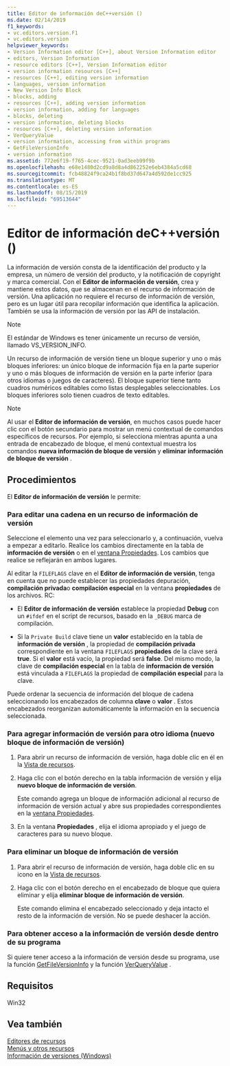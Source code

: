 ```yaml
---
title: Editor de información deC++versión ()
ms.date: 02/14/2019
f1_keywords:
- vc.editors.version.F1
- vc.editors.version
helpviewer_keywords:
- Version Information editor [C++], about Version Information editor
- editors, Version Information
- resource editors [C++], Version Information editor
- version information resources [C++]
- resources [C++], editing version information
- languages, version information
- New Version Info Block
- blocks, adding
- resources [C++], adding version information
- version information, adding for languages
- blocks, deleting
- version information, deleting blocks
- resources [C++], deleting version information
- VerQueryValue
- version information, accessing from within programs
- GetFileVersionInfo
- version information
ms.assetid: 772e6f19-f765-4cec-9521-0ad3eeb99f9b
ms.openlocfilehash: e68e1480d2cd9a8d8a4d862252e6eb4384a5cd68
ms.sourcegitcommit: fcb48824f9ca24b1f8bd37d647a4d592de1cc925
ms.translationtype: MT
ms.contentlocale: es-ES
ms.lasthandoff: 08/15/2019
ms.locfileid: "69513644"
---
```

# <a name="version-information-editor-c"></a>Editor de información deC++versión ()

La información de versión consta de la identificación del producto y la empresa, un número de versión del producto, y la notificación de copyright y marca comercial. Con el **Editor de información de versión**, crea y mantiene estos datos, que se almacenan en el recurso de información de versión. Una aplicación no requiere el recurso de información de versión, pero es un lugar útil para recopilar información que identifica la aplicación. También se usa la información de versión por las API de instalación.

> [!NOTE]
> El estándar de Windows es tener únicamente un recurso de versión, llamado VS_VERSION_INFO.

Un recurso de información de versión tiene un bloque superior y uno o más bloques inferiores: un único bloque de información fija en la parte superior y uno o más bloques de información de versión en la parte inferior (para otros idiomas o juegos de caracteres). El bloque superior tiene tanto cuadros numéricos editables como listas desplegables seleccionables. Los bloques inferiores solo tienen cuadros de texto editables.

> [!NOTE]
> Al usar el **Editor de información de versión**, en muchos casos puede hacer clic con el botón secundario para mostrar un menú contextual de comandos específicos de recursos. Por ejemplo, si selecciona mientras apunta a una entrada de encabezado de bloque, el menú contextual muestra los comandos **nueva información de bloque de versión** y **eliminar información de bloque de versión** .

## <a name="how-to"></a>Procedimientos

El **Editor de información de versión** le permite:

### <a name="to-edit-a-string-in-a-version-information-resource"></a>Para editar una cadena en un recurso de información de versión

Seleccione el elemento una vez para seleccionarlo y, a continuación, vuelva a empezar a editarlo. Realice los cambios directamente en la tabla de **información de versión** o en el [ventana Propiedades](/visualstudio/ide/reference/properties-window). Los cambios que realice se reflejarán en ambos lugares.

Al editar la `FILEFLAGS` clave en el **Editor de información de versión**, tenga en cuenta que no puede establecer las propiedades depuración, **compilación privada**o **compilación especial** en la ventana **propiedades** de los archivos. RC:

   - El **Editor de información de versión** establece la propiedad **Debug** con un `#ifdef` en el script de recursos, basado en la `_DEBUG` marca de compilación.

  - Si la `Private Build` clave tiene un **valor** establecido en la tabla de **información de versión** , la propiedad de **compilación privada** correspondiente en la ventana `FILEFLAGS` **propiedades** de la clave será **true**. Si el **valor** está vacío, la propiedad será **false**. Del mismo modo, la clave de **compilación especial** en la tabla de **información de versión** está vinculada a `FILEFLAGS` la propiedad de **compilación especial** para la clave.

Puede ordenar la secuencia de información del bloque de cadena seleccionando los encabezados de columna **clave** o **valor** . Estos encabezados reorganizan automáticamente la información en la secuencia seleccionada.

### <a name="to-add-version-information-for-another-language-new-version-info-block"></a>Para agregar información de versión para otro idioma (nuevo bloque de información de versión)

1. Para abrir un recurso de información de versión, haga doble clic en él en la [Vista de recursos](how-to-create-a-resource-script-file.md#create-resources).

1. Haga clic con el botón derecho en la tabla información de versión y elija **nuevo bloque de información de versión**.

   Este comando agrega un bloque de información adicional al recurso de información de versión actual y abre sus propiedades correspondientes en la [ventana Propiedades](/visualstudio/ide/reference/properties-window).

1. En la ventana **Propiedades** , elija el idioma apropiado y el juego de caracteres para su nuevo bloque.

### <a name="to-delete-a-version-information-block"></a>Para eliminar un bloque de información de versión

1. Para abrir el recurso de información de versión, haga doble clic en su icono en la [Vista de recursos](how-to-create-a-resource-script-file.md#create-resources).

1. Haga clic con el botón derecho en el encabezado de bloque que quiera eliminar y elija **eliminar bloque de información de versión**.

   Este comando elimina el encabezado seleccionado y deja intacto el resto de la información de versión. No se puede deshacer la acción.

### <a name="to-access-version-information-from-within-your-program"></a>Para obtener acceso a la información de versión desde dentro de su programa

Si quiere tener acceso a la información de versión desde su programa, use la función [GetFileVersionInfo](/windows/win32/api/winver/nf-winver-getfileversioninfow) y la función [VerQueryValue](/windows/win32/api/winver/nf-winver-verqueryvaluew) .

## <a name="requirements"></a>Requisitos

Win32

## <a name="see-also"></a>Vea también

[Editores de recursos](../windows/resource-editors.md)<br/>
[Menús y otros recursos](/windows/win32/menurc/resources)<br/>
[Información de versiones (Windows)](/windows/win32/menurc/version-information)
